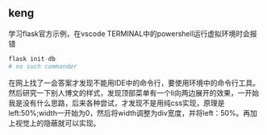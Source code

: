 ## keng
学习flask官方示例，在vscode TERMINAL中的powershell运行虚拟环境时会报错
```python
flask init-db
# no such commander
```
在网上找了一会答案才发现不能用IDE中的命令行，要使用环境中的命令行工具。
然后研究一下别人博文的样式，发现顶部菜单有一个li向两边展开的效果，一开始我是没有什么思路，后来各种尝试，才发现不是用纯css实现，原理是left:50%;width一开始为0，然后将width调整为div宽度，并将left：50%。再加上视觉上的隐蔽就可以实现。
